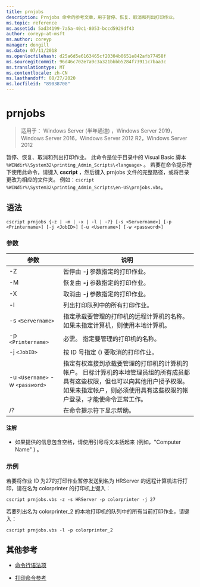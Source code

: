 ```yaml
---
title: prnjobs
description: Prnjobs 命令的参考文章，用于暂停、恢复、取消和列出打印作业。
ms.topic: reference
ms.assetid: 5ad34199-7a5a-40c1-8053-bccd5929df43
author: coreyp-at-msft
ms.author: coreyp
manager: dongill
ms.date: 07/11/2018
ms.openlocfilehash: d25a6d5e6163465cf20304b0651e842afb77458f
ms.sourcegitcommit: 96d46c702e7a9c3a321bbbb5284f73911c7baa3c
ms.translationtype: MT
ms.contentlocale: zh-CN
ms.lasthandoff: 08/27/2020
ms.locfileid: "89038708"
---
```

# <a name="prnjobs"></a>prnjobs

> 适用于： Windows Server (半年通道) ，Windows Server 2019，Windows Server 2016，Windows Server 2012 R2，Windows Server 2012

暂停、恢复、取消和列出打印作业。 此命令是位于目录中的 Visual Basic 脚本 `%WINdir%\System32\printing_Admin_Scripts\<language>` 。 若要在命令提示符下使用此命令，请键入 **cscript** ，然后键入 prnjobs 文件的完整路径，或将目录更改为相应的文件夹。 例如：`cscript %WINdir%\System32\printing_Admin_Scripts\en-US\prnjobs.vbs`。

## <a name="syntax"></a>语法

```
cscript prnjobs {-z | -m | -x | -l | -?} [-s <Servername>] [-p <Printername>] [-j <JobID>] [-u <Username>] [-w <password>]
```

### <a name="parameters"></a>参数

| 参数 | 说明 |
|--|--|
| -Z | 暂停由 **-j** 参数指定的打印作业。 |
| -M | 恢复由 **-j** 参数指定的打印作业。 |
| -X | 取消由 **-j** 参数指定的打印作业。 |
| -l | 列出打印队列中的所有打印作业。 |
| -s `<Servername>` | 指定承载要管理的打印机的远程计算机的名称。 如果未指定计算机，则使用本地计算机。 |
| -p `<Printername>` | 必需。 指定要管理的打印机的名称。 |
| -j `<JobID>` | 按 ID 号指定 () 要取消的打印作业。 |
| -u `<Username>` -w `<password>` | 指定有权连接到承载要管理的打印机的计算机的帐户。 目标计算机的本地管理员组的所有成员都具有这些权限，但也可以向其他用户授予权限。 如果未指定帐户，则必须使用具有这些权限的帐户登录，才能使命令正常工作。 |
| /? | 在命令提示符下显示帮助。 |

#### <a name="remarks"></a>注解

- 如果提供的信息包含空格，请使用引号将文本括起来 (例如，"Computer Name" ) 。

### <a name="examples"></a>示例

若要将作业 ID 为27的打印作业暂停发送到名为 HRServer 的远程计算机进行打印，请在名为 colorprinter 的打印机上键入：

```
cscript prnjobs.vbs -z -s HRServer -p colorprinter -j 27
```

若要列出名为 colorprinter_2 的本地打印机的队列中的所有当前打印作业，请键入：

```
cscript prnjobs.vbs -l -p colorprinter_2
```

## <a name="additional-references"></a>其他参考

- [命令行语法项](command-line-syntax-key.md)

- [打印命令参考](print-command-reference.md)
